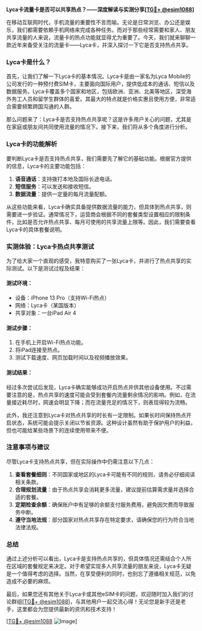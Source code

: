 **Lyca卡流量卡是否可以共享热点？——深度解读与实测分享[[TG💪+ @esim1088](https://t.me/s/esim1088)]**

在移动互联网时代，手机流量的重要性不言而喻。无论是日常浏览、办公还是娱乐，我们都需要依赖手机网络来完成各种任务。而对于那些经常需要和家人、朋友共享流量的人来说，流量卡的热点功能就显得尤为重要了。今天，我们就来聊聊一款近年来备受关注的流量卡——Lyca卡，并深入探讨一下它是否支持热点共享。

### Lyca卡是什么？

首先，让我们了解一下Lyca卡的基本情况。Lyca卡是由一家名为Lyca Mobile的公司发行的一种预付费SIM卡，主要面向国际用户，提供低成本的通话、短信以及数据服务。Lyca卡覆盖多个国家和地区，包括欧洲、亚洲、北美等地区，深受海外务工人员和留学生群体的喜爱。其最大的特点就是价格实惠且使用方便，非常适合需要频繁跨国沟通的人群。

那么问题来了：Lyca卡是否支持热点共享呢？这是许多用户关心的问题，尤其是在家庭或朋友间共同使用流量的情况下。接下来，我们将从多个角度进行分析。

### Lyca卡的功能解析

要判断Lyca卡是否支持热点共享，我们需要先了解它的基础功能。根据官方提供的信息，Lyca卡的主要功能包括：

1. **语音通话**：支持拨打本地及国际长途电话。
2. **短信服务**：可以发送和接收短信。
3. **数据流量**：提供一定量的每月流量配额。

从这些功能来看，Lyca卡确实具备提供数据流量的能力，但具体到热点共享，则需要进一步验证。通常情况下，运营商会根据不同的套餐类型设置相应的限制条件，比如是否允许热点共享、每月可使用的共享流量上限等。因此，我们需要查看Lyca卡的具体套餐说明。

### 实测体验：Lyca卡热点共享测试

为了给大家一个直观的感受，我特意购买了一张Lyca卡，并进行了热点共享的实际测试。以下是测试过程及结果：

#### 测试环境：
- 设备：iPhone 13 Pro（支持Wi-Fi热点）
- 网络：Lyca卡（某国版本）
- 共享对象：一台iPad Air 4

#### 测试步骤：
1. 在手机上开启Wi-Fi热点功能。
2. 将iPad连接至热点。
3. 测试下载速度、网页加载时间以及视频播放效果。

#### 测试结果：
经过多次尝试后发现，Lyca卡确实能够成功开启热点并供其他设备使用。不过需要注意的是，热点共享的速度可能会受到套餐内流量剩余情况的影响。例如，在流量接近耗尽时，网速会明显下降；而在流量充足的情况下，则表现得较为流畅。

此外，我还注意到Lyca卡对热点共享的时长有一定限制。如果长时间保持热点开启状态，系统可能会提示关闭以节省资源。这种设计虽然有助于保护用户的利益，但也可能给某些场景下的连续使用带来不便。

### 注意事项与建议

尽管Lyca卡支持热点共享，但在实际操作中仍需注意以下几点：

1. **查看套餐细则**：不同国家或地区的Lyca卡可能有不同的规则，请务必仔细阅读相关条款。
2. **合理规划流量**：由于热点共享会消耗更多流量，建议提前估算需求量并选择合适的套餐。
3. **定期检查余额**：确保账户中有足够的余额支付服务费用，避免因欠费而导致服务中断。
4. **遵守当地法规**：部分国家对热点共享存在特定要求，请确保您的行为符合当地法律法规。

### 总结

通过上述分析可以看出，Lyca卡是支持热点共享的，但具体情况还需结合个人所在区域的套餐规定来决定。对于希望实现多人共享流量的朋友来说，Lyca卡无疑是一个值得考虑的选择。当然，在享受便利的同时，也别忘了遵循相关规范，以免造成不必要的麻烦。

最后，如果您还有其他关于Lyca卡或其他eSIM卡的问题，欢迎随时加入我们的讨论群组[[TG💪+ @esim1088](https://t.me/s/esim1088)]，与其他用户一起交流心得！无论您是新手还是老手，这里都会为您提供最新的资讯和技术支持！

[[TG💪+ @esim1088](https://t.me/s/esim1088) ![Image](https://i.postimg.cc/4NQfJmqS/Snipaste-2025-05-13-00-14-12.png)]